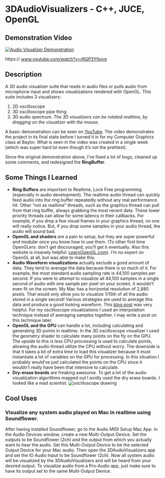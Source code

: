 # 3DAudioVisualizers - C\++, JUCE, OpenGL

## Demonstration Video
[![Audio Visualizer Demonstration](https://img.youtube.com/vi/rRQP3Yfpjvg/0.jpg)](https://www.youtube.com/watch?v=rRQP3Yfpjvg)

https:// www.youtube.com/watch?v=rRQP3Yfpjvg

## Description
A 3D audio visualizer suite that reads in audio files or pulls audio from microphone input and shows visualizations rendered with OpenGL. This suite includes 3 visualizers:
1. 2D oscilloscope
2. 3D oscilloscope pipe thing
3. 3D audio spectrum.
_The 3D visualizers can be rotated realtime, by dragging on the visualizer with the mouse._

A basic demonstration can be seen on [YouTube](https://www.youtube.com/watch?v=rRQP3Yfpjvg).
The video demonstrates the project in its final state before I turned it in for my Computer Graphics class at Baylor. What is seen in the video was created in a single week (which was super hard lol even though it’s not the prettiest).

Since the original demonstration above, I’ve fixed a lot of bugs, cleaned up some comments, and redesigned the **RingBuffer**.


## Some Things I Learned
- **Ring Buffers** are important to Realtime, Lock Free programming (especially in audio development). The realtime audio thread can quickly feed audio into the ring buffer repeatedly without any real performance hit. Other “not as realtime” threads, such as the graphics thread can pull from that ring buffer, always grabbing the most recent data. These lower priority threads can allow for some latency in their callbacks. For example, if you drop a few visual frames in your graphics thread, no one will really notice. But, if you drop some samples in your audio thread, the audio will sound bad.
- **OpenGL and shaders** are a pain to setup, but they are super powerful and modular once you know how to use them. (To other first time OpenGLers: don’t get discouraged, you’ll get it eventually. Also this website is insanely helpful: [LearnOpenGL.com](https://learnopengl.com/)). I’m no expert on OpenGL at all, but was able to make this.
- **Audio Waveform visualizations** actually exclude a good amount of data. They tend to average the data because there is so much of it. For example, the most standard audio sampling rate is 44,100 samples per second. If you were to attempt to visualize all 44,100 samples in a single second of audio with one sample per pixel on your screen, it wouldn’t even fit on the screen. My Mac has a horizontal resolution of 2,880 pixels. That would only allow you to visualize 1/15th of all the audio stored in a single second! Various strategies are used to average this data and produce a good looking waveform. This [blog post](http://www.supermegaultragroovy.com/2009/10/06/drawing-waveforms/) was very helpful. For my oscilloscope visualizations I used an interpolation technique instead of averaging samples together. I may write a post on this technique later.
- **OpenGL and the GPU** can handle a lot, including calculating and generating 3D points in realtime. In the 3D oscilloscope visualizer I used the geometry shader to calculate many points on the fly on the GPU. The upside to this is less CPU processing is used to calculate points, allowing the audio thread utilize the CPU without worry. The downside is that it takes a bit of extra time to load this visualizer because it must instantiate a lot of variables on the GPU for processing. In this situation I probably would’ve just calculated the points on the CPU since it wouldn’t really have been that intensive to calculate.
- **Dry-erase boards** are freaking awesome. To get a lot of the audio visualization algorithms mapped out I avidly used the dry erase boards. I looked like a mad scientist: ![oscilloscope drawing](https://timart.me/img/3davosc.jpg)


## Cool Uses 
### Visualize any system audio played on Mac in realtime using Soundflower.
After having installed Soundflower, go to the Audio MIDI Setup Mac App. In the Audio Devices window, create a new Multi-Output Device. Set the outputs to be Soundflower (2ch) and the output from which you actually want to hear the audio. Set this Multi-Output Device to be the selected Output Device for your Mac audio. Then open the 3DAudioVisualizers app and set the IO Audio Input to be Soundflower (2ch). Now all system audio will be visualized by the 3DAudioVisualizers and will be heard from your desired output. To visualize audio from a Pro-Audio app, just make sure to have its output set to the same Multi-Output Device.

